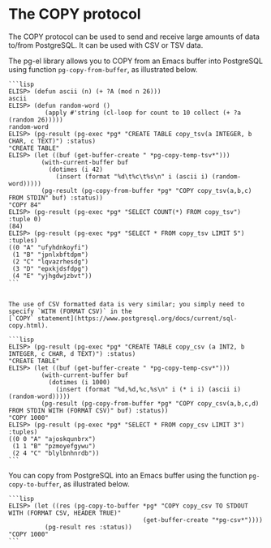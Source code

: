 # The COPY protocol

The COPY protocol can be used to send and receive large amounts of data to/from PostgreSQL. It can
be used with CSV or TSV data.

The pg-el library allows you to COPY from an Emacs buffer into PostgreSQL using function
`pg-copy-from-buffer`, as illustrated below.


~~~admonish example title="Inserting tab-separated data"
```lisp
ELISP> (defun ascii (n) (+ ?A (mod n 26)))
ascii
ELISP> (defun random-word () 
          (apply #'string (cl-loop for count to 10 collect (+ ?a (random 26)))))
random-word
ELISP> (pg-result (pg-exec *pg* "CREATE TABLE copy_tsv(a INTEGER, b CHAR, c TEXT)") :status)
"CREATE TABLE"
ELISP> (let ((buf (get-buffer-create " *pg-copy-temp-tsv*")))
         (with-current-buffer buf
           (dotimes (i 42)
             (insert (format "%d\t%c\t%s\n" i (ascii i) (random-word)))))
         (pg-result (pg-copy-from-buffer *pg* "COPY copy_tsv(a,b,c) FROM STDIN" buf) :status))
"COPY 84"
ELISP> (pg-result (pg-exec *pg* "SELECT COUNT(*) FROM copy_tsv") :tuple 0)
(84)
ELISP> (pg-result (pg-exec *pg* "SELECT * FROM copy_tsv LIMIT 5") :tuples)
((0 "A" "ufyhdnkoyfi")
 (1 "B" "jpnlxbftdpm")
 (2 "C" "lqvazrhesdg")
 (3 "D" "epxkjdsfdpg")
 (4 "E" "yjhgdwjzbvt"))
```
~~~


~~~admonish example title="Inserting comma-separated data (CSV)"

The use of CSV formatted data is very similar; you simply need to specify `WITH (FORMAT CSV)` in the
[`COPY` statement](https://www.postgresql.org/docs/current/sql-copy.html).

```lisp
ELISP> (pg-result (pg-exec *pg* "CREATE TABLE copy_csv (a INT2, b INTEGER, c CHAR, d TEXT)") :status)
"CREATE TABLE"
ELISP> (let ((buf (get-buffer-create " *pg-copy-temp-csv*")))
         (with-current-buffer buf
           (dotimes (i 1000)
             (insert (format "%d,%d,%c,%s\n" i (* i i) (ascii i) (random-word)))))
         (pg-result (pg-copy-from-buffer *pg* "COPY copy_csv(a,b,c,d) FROM STDIN WITH (FORMAT CSV)" buf) :status))
"COPY 1000"
ELISP> (pg-result (pg-exec *pg* "SELECT * FROM copy_csv LIMIT 3") :tuples)
((0 0 "A" "ajoskqunbrx")
 (1 1 "B" "pzmoyefgywu")
 (2 4 "C" "blylbnhnrdb"))
```

~~~


You can copy from PostgreSQL into an Emacs buffer using the function `pg-copy-to-buffer`, as
illustrated below.

~~~admonish example title="Dumping a PostgreSQL table into an Emacs buffer as CSV"
```lisp
ELISP> (let ((res (pg-copy-to-buffer *pg* "COPY copy_csv TO STDOUT WITH (FORMAT CSV, HEADER TRUE)"
                                     (get-buffer-create "*pg-csv*"))))
          (pg-result res :status))
"COPY 1000"
```
~~~
